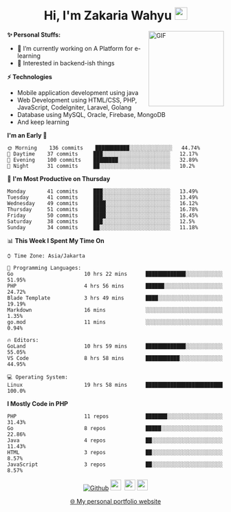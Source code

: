 <h1 align="center">Hi, I'm Zakaria Wahyu <img src="https://github.com/TheDudeThatCode/TheDudeThatCode/blob/master/Assets/Hi.gif" width="29px"></h1>

<img align="right" alt="GIF" height="175px" src="https://www.nayakapratama.co.id/wp-content/uploads/2019/07/Website-Maintenance.gif" />

**✨ Personal Stuffs:**
- 🔭 I’m currently working on A Platform for e-learning 
- 🌱 Interested in backend-ish things

**⚡ Technologies**
- Mobile application development using java
- Web Development using HTML/CSS, PHP, JavaScript, CodeIgniter, Laravel, Golang
- Database using MySQL, Oracle, Firebase, MongoDB
- And keep learning

<!--START_SECTION:waka-->
**I'm an Early 🐤** 

```text
🌞 Morning    136 commits    ███████████░░░░░░░░░░░░░░   44.74% 
🌆 Daytime    37 commits     ███░░░░░░░░░░░░░░░░░░░░░░   12.17% 
🌃 Evening    100 commits    ████████░░░░░░░░░░░░░░░░░   32.89% 
🌙 Night      31 commits     ██░░░░░░░░░░░░░░░░░░░░░░░   10.2%

```
📅 **I'm Most Productive on Thursday** 

```text
Monday       41 commits     ███░░░░░░░░░░░░░░░░░░░░░░   13.49% 
Tuesday      41 commits     ███░░░░░░░░░░░░░░░░░░░░░░   13.49% 
Wednesday    49 commits     ████░░░░░░░░░░░░░░░░░░░░░   16.12% 
Thursday     51 commits     ████░░░░░░░░░░░░░░░░░░░░░   16.78% 
Friday       50 commits     ████░░░░░░░░░░░░░░░░░░░░░   16.45% 
Saturday     38 commits     ███░░░░░░░░░░░░░░░░░░░░░░   12.5% 
Sunday       34 commits     ██░░░░░░░░░░░░░░░░░░░░░░░   11.18%

```


📊 **This Week I Spent My Time On** 

```text
⌚︎ Time Zone: Asia/Jakarta

💬 Programming Languages: 
Go                       10 hrs 22 mins      █████████████░░░░░░░░░░░░   51.95% 
PHP                      4 hrs 56 mins       ██████░░░░░░░░░░░░░░░░░░░   24.72% 
Blade Template           3 hrs 49 mins       ████░░░░░░░░░░░░░░░░░░░░░   19.19% 
Markdown                 16 mins             ░░░░░░░░░░░░░░░░░░░░░░░░░   1.35% 
go.mod                   11 mins             ░░░░░░░░░░░░░░░░░░░░░░░░░   0.94%

🔥 Editors: 
GoLand                   10 hrs 59 mins      █████████████░░░░░░░░░░░░   55.05% 
VS Code                  8 hrs 58 mins       ███████████░░░░░░░░░░░░░░   44.95%

💻 Operating System: 
Linux                    19 hrs 58 mins      █████████████████████████   100.0%

```

**I Mostly Code in PHP** 

```text
PHP                      11 repos            ███████░░░░░░░░░░░░░░░░░░   31.43% 
Go                       8 repos             █████░░░░░░░░░░░░░░░░░░░░   22.86% 
Java                     4 repos             ██░░░░░░░░░░░░░░░░░░░░░░░   11.43% 
HTML                     3 repos             ██░░░░░░░░░░░░░░░░░░░░░░░   8.57% 
JavaScript               3 repos             ██░░░░░░░░░░░░░░░░░░░░░░░   8.57%

```



<!--END_SECTION:waka-->

<p align="center">
<a href="https://github.com/zakariawahyu" target="_blank"><img alt="Github" src="https://img.shields.io/badge/GitHub-%2312100E.svg?&style=for-the-badge&logo=Github&logoColor=white" /></a>
<a href="https://www.twitter.com/_zakariawahyu"><img src="https://img.shields.io/badge/twitter-%231DA1F2.svg?&style=for-the-badge&logo=twitter&logoColor=white" height=25></a> 
<a href="https://www.linkedin.com/in/zakariawahyu"><img src="https://img.shields.io/badge/linkedin-%230077B5.svg?&style=for-the-badge&logo=linkedin&logoColor=white" height=25></a> 
<a href="https://www.instagram.com/_zakariawahyu"><img src="https://img.shields.io/badge/instagram-%23E4405F.svg?&style=for-the-badge&logo=instagram&logoColor=white" height=25></a></p>
<p align="center"><a href="https://www.zakariawahyu.com" target="_blank">🌐 My personal portfolio website</a></p>

